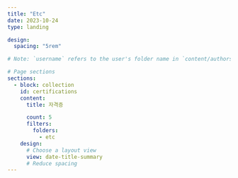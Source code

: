 ```yaml
---
title: "Etc"
date: 2023-10-24
type: landing

design:
  spacing: "5rem"

# Note: `username` refers to the user's folder name in `content/authors/`

# Page sections
sections:
  - block: collection
    id: certifications
    content:
      title: 자격증

      count: 5
      filters:
        folders:
          - etc
    design:
      # Choose a layout view
      view: date-title-summary
      # Reduce spacing
---
```

